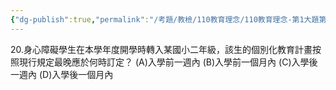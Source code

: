 ```yaml
---
{"dg-publish":true,"permalink":"/考題/教檢/110教育理念/110教育理念-第1大題第20題/","tags":["考題","題目","未完"]}
---
```


20.身心障礙學生在本學年度開學時轉入某國小二年級，該生的個別化教育計畫按照現行規定最晚應於何時訂定？ 
(A)入學前一週內 (B)入學前一個月內 (C)入學後一週內 (D)入學後一個月內 
